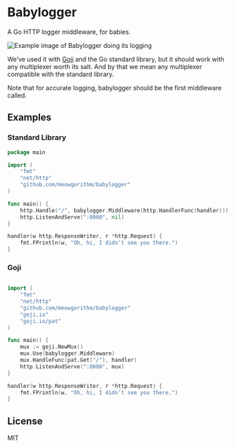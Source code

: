 Babylogger
==========

A Go HTTP logger middleware, for babies.

![Example image of Babylogger doing its logging](https://i.imgur.com/VGg7Wl6.png "Babylogger doing its logging")

We’ve used it with [Goji][goji] and the Go standard library, but it should work
with any multiplexer worth its salt. And by that we mean any multiplexer
compatible with the standard library.

Note that for accurate logging, babylogger should be the first middleware
called.

## Examples

### Standard Library

```go
package main

import (
    "fmt"
    "net/http"
    "github.com/meowgorithm/babylogger"
)

func main() {
    http.Handle("/", babylogger.Middleware(http.HandlerFunc(handler)))
    http.ListenAndServe(":8000", nil)
}

handler(w http.ResponseWriter, r *http.Request) {
    fmt.FPrintln(w, "Oh, hi, I didn’t see you there.")
}
```

### Goji

```go

import (
    "fmt"
    "net/http"
    "github.com/meowgorithm/babylogger"
    "goji.io"
    "goji.io/pat"
)

func main() {
    mux := goji.NewMux()
    mux.Use(babylogger.Middleware)
    mux.HandleFunc(pat.Get("/"), handler)
    http.ListenAndServe(":8000", mux)
}

handler(w http.ResponseWriter, r *http.Request) {
    fmt.FPrintln(w, "Oh, hi, I didn’t see you there.")
}
```


## License

MIT

[goji]: http://goji.io
